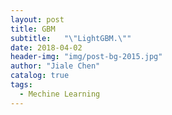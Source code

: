 ```yaml
---
layout: post
title: GBM
subtitle:   "\"LightGBM.\""
date: 2018-04-02
header-img: "img/post-bg-2015.jpg"
author: "Jiale Chen"
catalog: true
tags:
  - Mechine Learning
---
```

